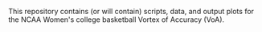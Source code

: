 This repository contains (or will contain) scripts, data, and output plots for the NCAA Women's college basketball Vortex of Accuracy (VoA).